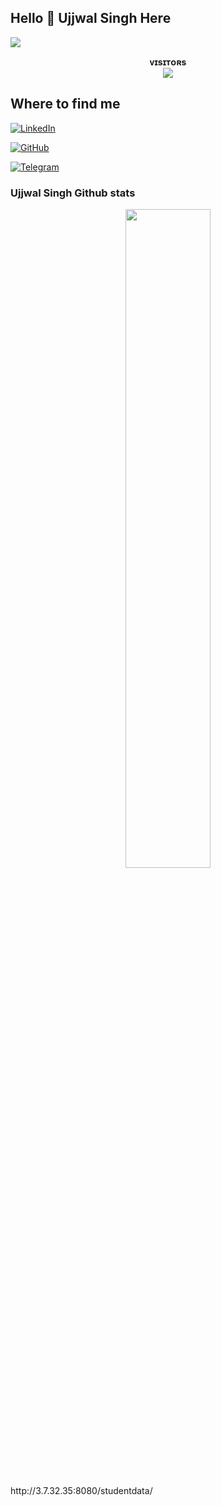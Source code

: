 ## Hello 👋 Ujjwal Singh Here 
[<img src="https://github.com/theujjwalsingh18/theujjwalsingh18/blob/master/resources/hr.gif"/>](https://github.com/theujjwalsingh18)
<p align="center">
    <b>ᴠɪsɪᴛᴏʀs</b><br>
    <img align="middle" src="https://profile-counter.glitch.me/theujjwalsingh18/count.svg" />
</p>

## Where to find me
[![LinkedIn](https://img.shields.io/badge/-LinkedIn-0077B5?logo=linkedin&logoColor=white&color=0077B5)](https://www.linkedin.com/in/ujjwal-kumar-singh-2174a0272)

[![GitHub](https://img.shields.io/badge/-GitHub-181717?logo=github&logoColor=white&color=181717)](https://github.com/theujjwalsingh18)

[![Telegram](https://img.shields.io/badge/-Telegram-2CA5E0?logo=telegram&logoColor=white&color=2CA5E0)](https://t.me/theujjwalsinghh)


### Ujjwal Singh Github stats 
<p align="center">
    <img
        width="52%"
        src="https://github-readme-stats.vercel.app/api?username=theujjwalsingh18&count_private=true&include_all_commits=true&show_icons=true&theme=tokyonight&custom_title=GitHub+Stats"
    />
</p>
http://3.7.32.35:8080/studentdata/
